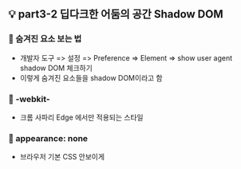 ## 💡 part3-2 딥다크한 어둠의 공간 Shadow DOM

### 🔹 숨겨진 요소 보는 법

- 개발자 도구 => 설정 => Preference => Element => show user agent shadow DOM 체크하기
- 이렇게 숨겨진 요소들을 shadow DOM이라고 함

### 🔹 -webkit-

- 크롬 사파리 Edge 에서만 적용되는 스타일

### 🔹 appearance: none

- 브라우저 기본 CSS 안보이게
